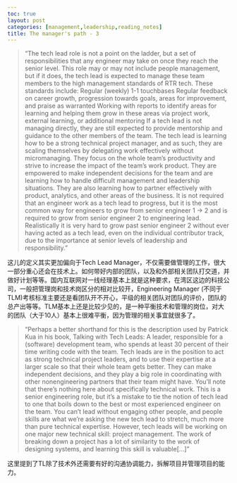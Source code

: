 ```yaml
---
toc: true
layout: post
categories: [management,leadership,reading_notes]
title: The manager's path - 3
---
```

> “The tech lead role is not a point on the ladder, but a set of responsibilities that any engineer may take on once they reach the senior level. This role may or may not include people management, but if it does, the tech lead is expected to manage these team members to the high management standards of RTR tech. These standards include:
Regular (weekly) 1-1 touchbases
Regular feedback on career growth, progression towards goals, areas for improvement, and praise as warranted
Working with reports to identify areas for learning and helping them grow in these areas via project work, external learning, or additional mentoring
If a tech lead is not managing directly, they are still expected to provide mentorship and guidance to the other members of the team.
The tech lead is learning how to be a strong technical project manager, and as such, they are scaling themselves by delegating work effectively without micromanaging. They focus on the whole team’s productivity and strive to increase the impact of the team’s work product. They are empowered to make independent decisions for the team and are learning how to handle difficult management and leadership situations. They are also learning how to partner effectively with product, analytics, and other areas of the business.
It is not required that an engineer work as a tech lead to progress, but it is the most common way for engineers to grow from senior engineer 1 -> 2 and is required to grow from senior engineer 2 to engineering lead. Realistically it is very hard to grow past senior engineer 2 without ever having acted as a tech lead, even on the individual contributor track, due to the importance at senior levels of leadership and responsibility.”

这儿的定义其实更加偏向于Tech Lead Manager，不仅需要做管理的工作，很大一部分重心还会在技术上。如何带好内部的团队，以及和外部相关团队打交道，并做好计划等等。国内互联网对一线经理基本上就是这种要求，在湾区这边的科技公司，一般把管理岗和技术岗区分的相对比较开，Engineering Manager (不同于TLM)考核标准主要还是看团队开不开心，平级的相关团队对团队的评价，团队的总产出等等。TLM基本上还是比较少见的，是一种平衡技术和管理的岗位，对大的团队（大于10人）基本上很难平衡，因为管理的相关事宜就很多了。

> “Perhaps a better shorthand for this is the description used by Patrick Kua in his book, Talking with Tech Leads:
A leader, responsible for a (software) development team, who spends at least 30 percent of their time writing code with the team.
Tech leads are in the position to act as strong technical project leaders, and to use their expertise at a larger scale so that their whole team gets better. They can make independent decisions, and they play a big role in coordinating with other nonengineering partners that their team might have. You’ll note that there’s nothing here about specifically technical work. This is a senior engineering role, but it’s a mistake to tie the notion of tech lead to one that boils down to the best or most experienced engineer on the team. You can’t lead without engaging other people, and people skills are what we’re asking the new tech lead to stretch, much more than pure technical expertise. However, tech leads will be working on one major new technical skill: project management. The work of breaking down a project has a lot of similarity to the work of designing systems, and learning this skill is valuable[…]”

这里提到了TL除了技术外还需要有好的沟通协调能力，拆解项目并管理项目的能力。
